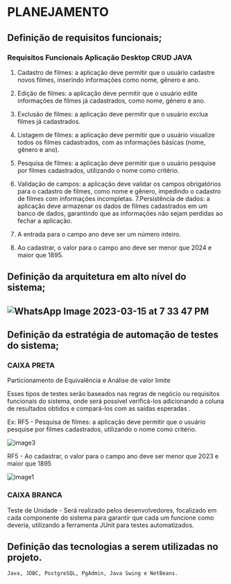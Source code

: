 
<h1>PLANEJAMENTO</h1>

<h2>Definição de requisitos funcionais;</h2>


<h3>Requisitos Funcionais Aplicação Desktop CRUD JAVA</h3>

1. Cadastro de filmes: a aplicação deve permitir que o usuário cadastre novos filmes, inserindo informações como nome, gênero e ano.

2. Edição de filmes: a aplicação deve permitir que o usuário edite informações de filmes já cadastrados, como nome, gênero e ano.

3. Exclusão de filmes: a aplicação deve permitir que o usuário exclua filmes já cadastrados.

4. Listagem de filmes: a aplicação deve permitir que o usuário visualize todos os filmes cadastrados, com as informações básicas (nome, gênero e ano).

5. Pesquisa de filmes: a aplicação deve permitir que o usuário pesquise por filmes cadastrados, utilizando o nome como critério.

6. Validação de campos: a aplicação deve validar os campos obrigatórios para o cadastro de filmes, como nome e gênero, impedindo o cadastro de filmes com informações incompletas.
7.Persistência de dados: a aplicação deve armazenar os dados de filmes cadastrados em um banco de dados, garantindo que as informações não sejam perdidas ao fechar a aplicação.

8. A entrada para o campo ano deve ser um número inteiro.

9. Ao cadastrar, o valor para o campo ano deve ser menor que 2024 e maior que 1895.


<h2>Definição da arquitetura em alto nível do sistema;<h2>
		
![WhatsApp Image 2023-03-15 at 7 33 47 PM](https://user-images.githubusercontent.com/85796227/225634389-c3521443-75a4-49d7-8daa-6dc4b252b968.jpeg)


<h2>Definição da estratégia de automação de testes do sistema;</h2>
	
<h3>CAIXA PRETA</h3>


Particionamento de Equivalência e Análise de valor limite

Esses tipos de testes serão baseados nas regras de negócio ou requisitos funcionais do sistema, onde será possível verificá-los adicionando a coluna de resultados obtidos e compará-los com as saídas esperadas .


Ex:  RF5 - Pesquisa de filmes: a aplicação deve permitir que o usuário pesquise por filmes cadastrados, utilizando o nome como critério.

![image3](https://user-images.githubusercontent.com/85796227/225636875-ca99c01f-b167-4fcd-ada7-882b9080aab2.png)

RF5 - Ao cadastrar, o valor para o campo ano deve ser menor que 2023 e maior que 1895

![image1](https://user-images.githubusercontent.com/85796227/225637062-25d2b4e2-9d40-46f0-88cb-11f7cb2af2dd.png)
  
<h3>CAIXA BRANCA</h3>

Teste de Unidade - Será realizado pelos desenvolvedores, focalizado em cada componente do sistema para garantir que cada um funcione como deveria, utilizando a ferramenta JUnit para testes automatizados.
		
		
<h2>Definição das tecnologias a serem utilizadas no projeto.</h2>


	Java, JDBC, PostgreSQL, PgAdmin, Java Swing e NetBeans.
